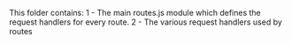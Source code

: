 This folder contains:
1 - The main routes.js module which defines the request handlers for every route.
2 - The various request handlers used by routes